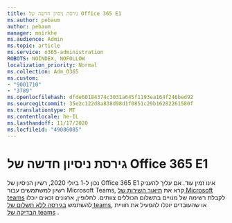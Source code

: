 ```yaml
---
title: גירסת ניסיון חדשה של Office 365 E1
ms.author: pebaum
author: pebaum
manager: mnirkhe
ms.audience: Admin
ms.topic: article
ms.service: o365-administration
ROBOTS: NOINDEX, NOFOLLOW
localization_priority: Normal
ms.collection: Adm_O365
ms.custom:
- "9001710"
- "3789"
ms.openlocfilehash: dfde60184374c3031a645f1193ea164f246bed92
ms.sourcegitcommit: 35e2c122d8a838d98d1f0851c29b16282261580f
ms.translationtype: MT
ms.contentlocale: he-IL
ms.lasthandoff: 11/17/2020
ms.locfileid: "49086085"
---
```

# <a name="new-office-365-e1-trial"></a>גירסת ניסיון חדשה של Office 365 E1

נכון ל-1 ביולי 2020, רשיון הניסיון של Office 365 E1 אינו זמין עוד. אם עליך להעניק רשיון למשתמשים עבור Microsoft Teams, קרא את [תיאור השירות של Microsoft teams](https://docs.microsoft.com/office365/servicedescriptions/teams-service-description) לקבלת רשימה של מנויים בתשלום הכוללים צוותים. לחלופין, ארגונים זכאים יוכלו להשתמש [בגירסה ללא תשלום של teams](https://support.office.com/article/Welcome-to-Microsoft-Teams-free-6d79a648-6913-4696-9237-ed13de64ae3c), או שהעובדים יוכלו להפעיל את חוויית [הבדיקה של teams](https://docs.microsoft.com/MicrosoftTeams/teams-exploratory) .
